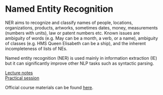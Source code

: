 # Named Entity Recognition

NER aims to recognize and classify names of people, locations, organizations, products, artworks, sometimes dates, money, measurements (numbers with units), law or patent numbers etc. Known issues are ambiguity of words (e.g. May can be a month, a verb, or a name), ambiguity of classes (e.g. HMS Queen Elisabeth can be a ship), and the inherent incompleteness of lists of NEs.

Named entity recognition (NER) is used mainly in information extraction (IE) but it can significantly improve other NLP tasks such as syntactic parsing.

[Lecture notes](https://github.com/katarinagresova/ia161/blob/main/Named_Entity_Recognition/notes.md)  
[Practical session](https://github.com/katarinagresova/ia161/blob/main/Named_Entity_Recognition/IA161_Named_Entity_Recognition.ipynb)

Official course materials can be found [here](https://nlp.fi.muni.cz/en/AdvancedNlpCourse/NamedEntityRecognition).
